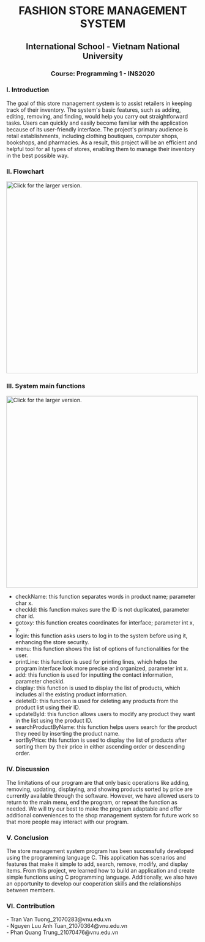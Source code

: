 <h1 align="center">FASHION STORE MANAGEMENT SYSTEM</h1>
<h2 align="center">International School - Vietnam National University</h2>
<h3 align="center">Course: Programming 1 - INS2020</h3>

<h3 align="left">I. Introduction</h3>
  The goal of this store management system is to assist retailers in keeping track of their inventory. The system's basic features, such as adding, editing, removing, and finding, would help you carry out straightforward tasks. Users can quickly and easily become familiar with the application because of its user-friendly interface. 
  The project's primary audience is retail establishments, including clothing boutiques, computer shops, bookshops, and pharmacies. As a result, this project will be an efficient and helpful tool for all types of stores, enabling them to manage their inventory in the best possible way.
  
<h3 align="left">II. Flowchart</h3>
<a href="https://drive.google.com/uc?export=view&id=1yI-K-yRGu3msKvbfNu4u0aLgRsVbeEtI"><img src="https://drive.google.com/uc?export=view&id=1yI-K-yRGu3msKvbfNu4u0aLgRsVbeEtI" style="width: 500px; max-width: 100%; height: auto" title="Click for the larger version."/></a>

<h3 align="left">III. System main functions</h3>
<a href="https://drive.google.com/uc?export=view&id=1jcNjvjp5797n47YirETvUk974LqFnGZv"><img src="https://drive.google.com/uc?export=view&id=1jcNjvjp5797n47YirETvUk974LqFnGZv" style="width: 500px; max-width: 100%; height: auto" title="Click for the larger version."/></a>

- checkName: this function separates words in product name; parameter char x.
- checkId: this function makes sure the ID is not duplicated, parameter char id.
- gotoxy: this function creates coordinates for interface; parameter int x, y.
- login: this function asks users to log in to the system before using it, enhancing the store security.
- menu: this function shows the list of options of functionalities for the user.
- printLine: this function is used for printing lines, which helps the program interface look more precise and organized, parameter int x.
- add: this function is used for inputting the contact information, parameter checkId.
- display: this function is used to display the list of products, which includes all the existing product information.
- deleteID: this function is used for deleting any products from the product list using their ID.
- updateById: this function allows users to modify any product they want in the list using the product ID.
- searchProductByName: this function helps users search for the product they need by inserting the product name.
- sortByPrice: this function is used to display the list of products after sorting them by their price in either ascending order or descending order.

<h3 align="left">IV. Discussion</h3>
The limitations of our program are that only basic operations like adding, removing, updating, displaying, and showing products sorted by price are currently available through
the software. However, we have allowed users to return to the main menu, end the program, or repeat the function as needed. We will try our best to make the program adaptable and offer additional conveniences to the shop management system for future work so that more people may interact with our program.

<h3 align="left">V. Conclusion</h3>
The store management system program has been successfully developed using the programming language C. This application has scenarios and features that make it simple to add, search, remove, modify, and display items. From this project, we learned how to build an application and create simple functions using C programming language. Additionally, we
also have an opportunity to develop our cooperation skills and the relationships between members.

<h3 align="left">VI. Contribution</h3>
- Tran Van Tuong_21070283@vnu.edu.vn<br>
- Nguyen Luu Anh Tuan_21070364@vnu.edu.vn<br>
- Phan Quang Trung_21070476@vnu.edu.vn<br>
